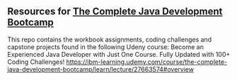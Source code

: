 ## Resources for [The Complete Java Development Bootcamp](https://www.udemy.com/course/the-complete-java-development-bootcamp/?referralCode=F009B320F76ADA844248)

This repo contains the workbook assignments, coding challenges and capstone projects found in the following Udeny course:
Become an Experienced Java Developer with Just One Course. Fully Updated with 100+ Coding Challenges!
https://ibm-learning.udemy.com/course/the-complete-java-development-bootcamp/learn/lecture/27663574#overview
